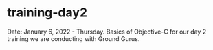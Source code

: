 # training-day2
Date: January 6, 2022 - Thursday.
Basics of Objective-C for our day 2 training we are conducting with Ground Gurus.
